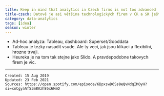 ```yaml
---
title: Keep in mind that analytics in Czech firms is not too advanced
title-czech: Datově je asi většina technologických firem v ČR a SR ještě v plenkách
category: data-analytics
tags: [idea]
season: winter
---
```


* Ad-hoc analyza: Tableau, dashboard: Superset/Gooddata
* Tableau je tezky nasadit vsude. Ale ty veci, jak jsou klikaci a flexibilni, hrozne trvaji.
* Heureka je na tom tak stejne jako Slido. A pravdepodobne takovych firem je vic.

---

    Created: 15 Aug 2019
    Updated: 23 Feb 2021
    Sources: https://open.spotify.com/episode/6BpxswD6Ss8eQvNdqIMOyH?si=xoCgyaAfS3m8Azh86x6HmQ